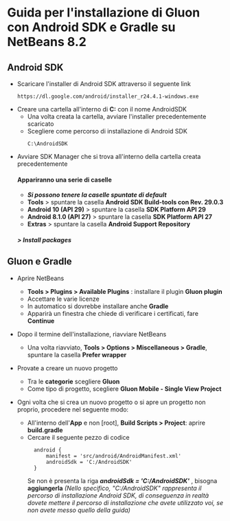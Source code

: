 # Guida per l'installazione di Gluon con Android SDK e Gradle su NetBeans 8.2
## Android SDK
* Scaricare l'installer di Android SDK attraverso il seguente link
  ```
  https://dl.google.com/android/installer_r24.4.1-windows.exe
  ```
* Creare una cartella all'interno di **C:** con il nome AndroidSDK
  * Una volta creata la cartella, avviare l'installer precedentemente scaricato
  * Scegliere come percorso di installazione di Android SDK
    ```
    C:\AndroidSDK
    ```
* Avviare SDK Manager che si trova all'interno della cartella creata precedentemente
  #### Appariranno una serie di caselle
  - _**Si possono tenere la caselle spuntate di default**_
  - **Tools** > spuntare la casella **Android SDK Build-tools con Rev. 29.0.3**
  - **Android 10 (API 29)** > spuntare la casella **SDK Platform API 29**
  - **Android 8.1.0 (API 27)** > spuntare la casella **SDK Platform API 27**
  - **Extras** > spuntare la casella **Android Support Repository**
  ##### > Install packages
## Gluon e Gradle
* Aprire NetBeans
  * **Tools > Plugins > Available Plugins** : installare il plugin **Gluon plugin**
  * Accettare le varie licenze
  * In automatico si dovrebbe installare anche **Gradle**
  * Apparirà un finestra che chiede di verificare i certificati, fare **Continue**
  
* Dopo il termine dell'installazione, riavviare NetBeans
  * Una volta riavviato, **Tools > Options > Miscellaneous > Gradle**, spuntare la casella **Prefer wrapper**
  
* Provate a creare un nuovo progetto
  * Tra le **categorie** scegliere **Gluon**
  * Come tipo di progetto, scegliere **Gluon Mobile - Single View Project**
  
* Ogni volta che si crea un nuovo progetto o si apre un progetto non proprio, procedere nel seguente modo:
  * All'interno dell'**App** e non [root], **Build Scripts > Project**: aprire **build.gradle**
  * Cercare il seguente pezzo di codice
    ```
      android {
          manifest = 'src/android/AndroidManifest.xml'
          androidSdk = 'C:/AndroidSDK'
      }
    ```
    Se non è presenta la riga _**androidSdk = 'C:/AndroidSDK'**_ , bisogna **aggiungerla**
    _(Nello specifico, "C:/AndroidSDK" rappresenta il percorso di installazione Android SDK, di conseguenza in realtà dovete mettere il percorso di installazione che avete utilizzato voi, se non avete messo quello della guida)_

